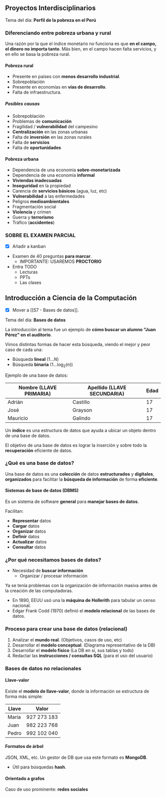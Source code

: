 ## Proyectos Interdisciplinarios

Tema del día: **Perfil de la pobreza en el Perú**

### Diferenciando entre pobreza urbana y rural

Una razón por la que el índice monetario no funciona es que **en el campo, el dinero no importa tanto**. Más bien, en el campo hacen falta servicios, y en ello se basa la pobreza rural.

#### Pobreza rural

- Presente en países con **menos desarrollo industrial**.
- Sobrepoblación
- Presente en economías en **vías de desarrollo**.
- Falta de infraestructura.

##### Posibles causas

- Sobrepoblación
- Problemas de **comunicación**
- Fragilidad / **vulnerabilidad** del campesino
- **Centralización** en las zonas urbanas
- Falta de **inversión** en las zonas rurales
- Falta de **servicios**
- Falta de **oportunidades**

#### Pobreza urbana

- Dependencia de una economía **sobre-monetarizada**
- Dependencia de una economía **informal**
- **Viviendas inadecuadas**
- **Inseguridad** en la propiedad
- Carencia de **servicios básicos** (agua, luz, etc)
- **Vulnerabilidad** a las enfermedades
- Peligros **medioambientales**
- Fragmentación social
- **Violencia** y crimen
- Guerra y **terrorismo**
- Tráfico (**accidentes**)

### SOBRE EL EXAMEN PARCIAL

- [x] Añadir a  kanban

- Examen de 40 preguntas **para marcar**.
	- IMPORTANTE: USAREMOS **PROCTORIO**
- Entra TODO
	- Lecturas
	- PPTs
	- Las clases

## Introducción a Ciencia de la Computación

- [x] Mover a [[S7 - Bases de datos]].

Tema del día: **Bases de datos**

La introducción al tema fue un ejemplo de **cómo buscar un alumno "Juan Pérez" en el auditorio**.

Vimos distintas formas de hacer esta búsqueda, viendo el mejor y peor caso de cada una:

- Búsqueda **lineal** ($1\dots N$)
- Búsqueda **binaria** ($1\dots \log_{2}(n)$)

Ejemplo de una base de datos:

| Nombre (LLAVE PRIMARIA) | Apellido (LLAVE SECUNDARIA) | Edad |
| ----------------------- | --------------------------- | ---- |
| Adrián                  | Castillo                    | 17   |
| José                    | Grayson                     | 17   |
| Mauricio                | Galindo                     | 17   |

Un **índice** es una estructura de datos que ayuda a ubicar un objeto dentro de una base de datos.

El objetivo de una base de datos es lograr la inserción y sobre todo la **recuperación** eficiente de datos.

### ¿Qué es una base de datos?

Una base de datos es una **colección** de datos **estructurados** y **digitales**, **organizados** para facilitar la **búsqueda de información** de forma **eficiente**.

#### Sistemas de base de datos (DBMS)

Es un sistema de software **general** para **manejar bases de datos**.

Facilitan:

- **Representar** datos
- **Cargar** datos
- **Organizar** datos
- **Definir** datos
- **Actualizar** datos
- **Consultar** datos

### ¿Por qué necesitamos bases de datos?

- Necesidad de **buscar información**
	- Organizar / procesar información

Ya se tenía problemas con la organización de información masiva antes de la creación de las computadoras.

- En 1890, EEUU usó una la **máquina de Hollerith** para tabular un censo nacional.
- Edgar Frank Codd (1970) definió el **modelo relacional** de las bases de datos.

### Proceso para crear una base de datos (relacional)

1. Analizar el **mundo real**. (Objetivos, casos de uso, etc)
2. Desarrollar el **modelo conceptual**. (Diagrama representativo de la DB)
3. Desarrollar el **modelo físico** (La DB en sí, sus tablas y todo)
4. Redactar las **instrucciones / consultas SQL** (para el uso del usuario)

### Bases de datos no relacionales

#### Llave-valor

Existe el **modelo de llave-valor**, donde la información se estructura de forma más simple:

| Llave | Valor       |
| ----- | ----------- |
| María | 927 273 183 |
| Juan  | 982 223 768 |
| Pedro | 992 102 040 |

#### Formatos de árbol

JSON, XML, etc. Un gestor de DB que usa este formato es **MongoDB**.

- Útil para búsquedas **hash**.

#### Orientado a grafos

Caso de uso prominente: **redes sociales**
